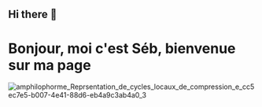 ## Hi there 👋
# Bonjour, moi c'est Séb, bienvenue sur ma page
<!--
**sebbreton1975/sebbreton1975** is a ✨ _special_ ✨ repository because its `README.md` (this file) appears on your GitHub profile.

Here are some ideas to get you started:

- 🔭 I’m currently working on ...
- 🌱 I’m currently learning ...
- 👯 I’m looking to collaborate on ...
- 🤔 I’m looking for help with ...
- 💬 Ask me about ...
- 📫 How to reach me: ...
- 😄 Pronouns: ...
- ⚡ Fun fact: ...
-->

![amphilophorme_Reprsentation_de_cycles_locaux_de_compression_e_cc5ec7e5-b007-4e41-88d6-eb4a9c3ab4a0_3](https://github.com/user-attachments/assets/ab5fde30-7017-4e20-a094-35113e4da747)
